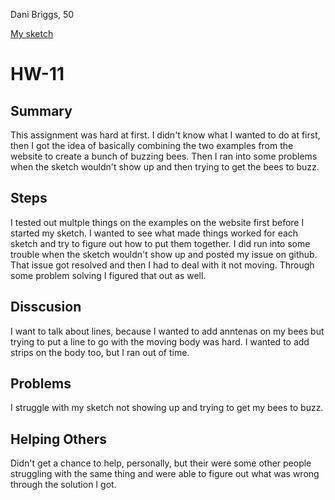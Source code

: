 Dani Briggs, 50

[My sketch](https://dani-briggs.github.io/120-work/hw-11/)

# HW-11

## Summary

  This assignment was hard at first. I didn't know what I wanted to do at first, then I got the idea of basically combining the two examples from the website to create a bunch of buzzing bees. Then I ran into some problems when the sketch wouldn't show up and then trying to get the bees to buzz.

## Steps

 I tested out multple things on the examples on the website first before I started my sketch. I wanted to see what made things worked for each sketch and try to figure out how to put them together. I did run into some trouble when the sketch wouldn't show up and posted my issue on github. That issue got resolved and then I had to deal with it not moving. Through some problem solving I figured that out as well.


## Disscusion

  I want to talk about lines, because I wanted to add anntenas on my bees but trying to put a line to go with the moving body was hard. I wanted to add strips on the body too, but I ran out of time.

## Problems

  I struggle with my sketch not showing up and trying to get my bees to buzz.

## Helping Others

  Didn't get a chance to help, personally, but their were some other people struggling with the same thing and were able to figure out what was wrong through the solution I got.

